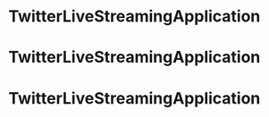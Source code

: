 # TwitterLiveStreamingApplication
# TwitterLiveStreamingApplication
# TwitterLiveStreamingApplication
